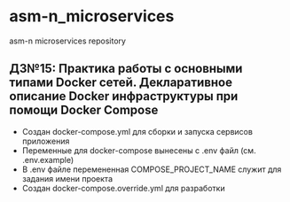 # asm-n_microservices
asm-n microservices repository

## ДЗ№15: Практика работы с основными типами Docker сетей. Декларативное описание Docker инфраструктуры при помощи Docker Compose

- Создан docker-compose.yml для сборки и запуска сервисов приложения
- Переменные для docker-compose вынесены с .env файл (см. .env.example)
- В .env файле перемененная COMPOSE_PROJECT_NAME служит для задания имени проекта
- Создан docker-compose.override.yml для разработки
